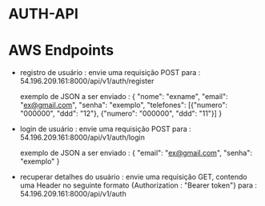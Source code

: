 # AUTH-API

# AWS Endpoints

- registro de usuário :
  envie uma requisição POST para : 54.196.209.161:8000/api/v1/auth/register

  exemplo de JSON a ser enviado :
  {
    "nome": "exname",
    "email": "ex@gmail.com",
    "senha": "exemplo",
    "telefones": [{"numero": "000000", "ddd": "12"}, {"numero": "000000", "ddd": "11"}]
  }
  

- login de usuário :
  envie uma requisição POST para : 54.196.209.161:8000/api/v1/auth/login

   exemplo de JSON a ser enviado :
    {
      "email": "ex@gmail.com",
      "senha": "exemplo"
    }


- recuperar detalhes do usuário :
     envie uma requisição GET, contendo uma Header no seguinte formato {Authorization : "Bearer token"}   para : 54.196.209.161:8000/api/v1/auth

  
